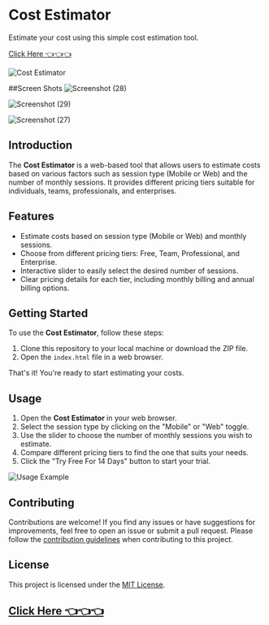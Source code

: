 
# Cost Estimator

Estimate your cost using this simple cost estimation tool.

[Click Here 👈👈👈](https://saurabhalagdeve.github.io/Cost-Estimator-Responsive/)

![Cost Estimator](images/screenshot.png)

##Screen Shots
![Screenshot (28)](https://github.com/saurabhalagdeve/Cost-Estimator-Responsive/assets/127332934/3ab6384b-0a14-493a-88a9-c1b9bd22a6fe)

![Screenshot (29)](https://github.com/saurabhalagdeve/Cost-Estimator-Responsive/assets/127332934/e16a9c8c-fbfe-4736-bb9b-77af726a13f2)

![Screenshot (27)](https://github.com/saurabhalagdeve/Cost-Estimator-Responsive/assets/127332934/0f014a53-48a1-45b2-83aa-c0cacf53896d)

## Introduction


The **Cost Estimator** is a web-based tool that allows users to estimate costs based on various factors such as session type (Mobile or Web) and the number of monthly sessions. It provides different pricing tiers suitable for individuals, teams, professionals, and enterprises.

## Features

- Estimate costs based on session type (Mobile or Web) and monthly sessions.
- Choose from different pricing tiers: Free, Team, Professional, and Enterprise.
- Interactive slider to easily select the desired number of sessions.
- Clear pricing details for each tier, including monthly billing and annual billing options.

## Getting Started

To use the **Cost Estimator**, follow these steps:

1. Clone this repository to your local machine or download the ZIP file.
2. Open the `index.html` file in a web browser.

That's it! You're ready to start estimating your costs.

## Usage

1. Open the **Cost Estimator** in your web browser.
2. Select the session type by clicking on the "Mobile" or "Web" toggle.
3. Use the slider to choose the number of monthly sessions you wish to estimate.
4. Compare different pricing tiers to find the one that suits your needs.
5. Click the "Try Free For 14 Days" button to start your trial.

![Usage Example](images/usage.gif)

## Contributing

Contributions are welcome! If you find any issues or have suggestions for improvements, feel free to open an issue or submit a pull request. Please follow the [contribution guidelines](CONTRIBUTING.md) when contributing to this project.

## License

This project is licensed under the [MIT License](LICENSE).

[Click Here 👈👈👈](https://saurabhalagdeve.github.io/Cost-Estimator-Responsive/)
---


